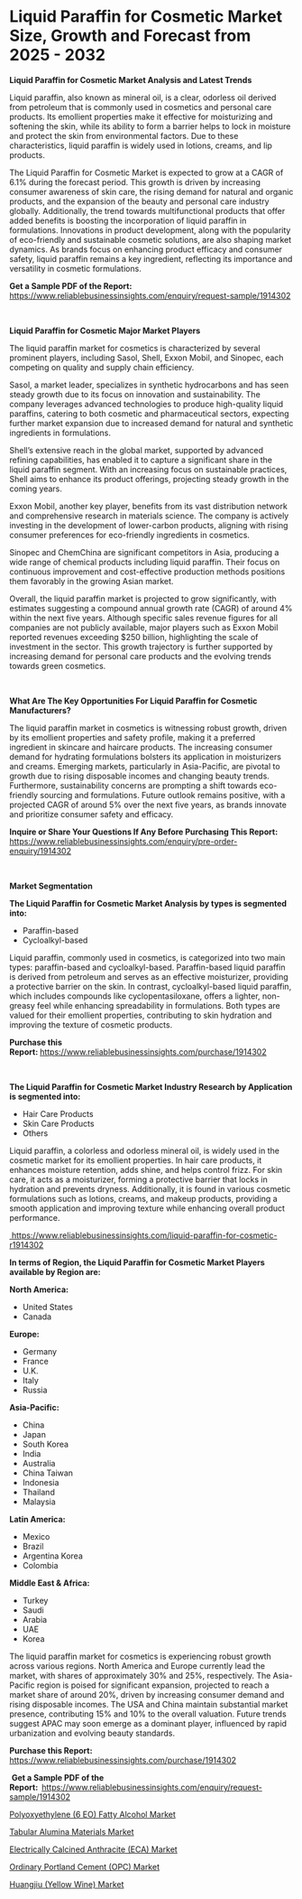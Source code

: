 <p><h1>Liquid Paraffin for Cosmetic Market Size, Growth and Forecast from 2025 - 2032</h1></p><p><strong>Liquid Paraffin for Cosmetic Market Analysis and Latest Trends</strong></p>
<p><p>Liquid paraffin, also known as mineral oil, is a clear, odorless oil derived from petroleum that is commonly used in cosmetics and personal care products. Its emollient properties make it effective for moisturizing and softening the skin, while its ability to form a barrier helps to lock in moisture and protect the skin from environmental factors. Due to these characteristics, liquid paraffin is widely used in lotions, creams, and lip products.</p><p>The Liquid Paraffin for Cosmetic Market is expected to grow at a CAGR of 6.1% during the forecast period. This growth is driven by increasing consumer awareness of skin care, the rising demand for natural and organic products, and the expansion of the beauty and personal care industry globally. Additionally, the trend towards multifunctional products that offer added benefits is boosting the incorporation of liquid paraffin in formulations. Innovations in product development, along with the popularity of eco-friendly and sustainable cosmetic solutions, are also shaping market dynamics. As brands focus on enhancing product efficacy and consumer safety, liquid paraffin remains a key ingredient, reflecting its importance and versatility in cosmetic formulations.</p></p>
<p><strong>Get a Sample PDF of the Report:&nbsp;</strong> <a href="https://www.reliablebusinessinsights.com/enquiry/request-sample/1914302?utm_campaign=950&utm_medium=2&utm_source=Github&utm_content=ia&utm_term=03042025&utm_id=liquid-paraffin-for-cosmetic">https://www.reliablebusinessinsights.com/enquiry/request-sample/1914302</a></p>
<p>&nbsp;</p>
<p><strong>Liquid Paraffin for Cosmetic Major Market Players</strong></p>
<p><p>The liquid paraffin market for cosmetics is characterized by several prominent players, including Sasol, Shell, Exxon Mobil, and Sinopec, each competing on quality and supply chain efficiency. </p><p>Sasol, a market leader, specializes in synthetic hydrocarbons and has seen steady growth due to its focus on innovation and sustainability. The company leverages advanced technologies to produce high-quality liquid paraffins, catering to both cosmetic and pharmaceutical sectors, expecting further market expansion due to increased demand for natural and synthetic ingredients in formulations.</p><p>Shell’s extensive reach in the global market, supported by advanced refining capabilities, has enabled it to capture a significant share in the liquid paraffin segment. With an increasing focus on sustainable practices, Shell aims to enhance its product offerings, projecting steady growth in the coming years.</p><p>Exxon Mobil, another key player, benefits from its vast distribution network and comprehensive research in materials science. The company is actively investing in the development of lower-carbon products, aligning with rising consumer preferences for eco-friendly ingredients in cosmetics.</p><p>Sinopec and ChemChina are significant competitors in Asia, producing a wide range of chemical products including liquid paraffin. Their focus on continuous improvement and cost-effective production methods positions them favorably in the growing Asian market.</p><p>Overall, the liquid paraffin market is projected to grow significantly, with estimates suggesting a compound annual growth rate (CAGR) of around 4% within the next five years. Although specific sales revenue figures for all companies are not publicly available, major players such as Exxon Mobil reported revenues exceeding $250 billion, highlighting the scale of investment in the sector. This growth trajectory is further supported by increasing demand for personal care products and the evolving trends towards green cosmetics.</p></p>
<p>&nbsp;</p>
<p><strong>What Are The Key Opportunities For Liquid Paraffin for Cosmetic Manufacturers?</strong></p>
<p><p>The liquid paraffin market in cosmetics is witnessing robust growth, driven by its emollient properties and safety profile, making it a preferred ingredient in skincare and haircare products. The increasing consumer demand for hydrating formulations bolsters its application in moisturizers and creams. Emerging markets, particularly in Asia-Pacific, are pivotal to growth due to rising disposable incomes and changing beauty trends. Furthermore, sustainability concerns are prompting a shift towards eco-friendly sourcing and formulations. Future outlook remains positive, with a projected CAGR of around 5% over the next five years, as brands innovate and prioritize consumer safety and efficacy.</p></p>
<p><strong>Inquire or Share Your Questions If Any Before Purchasing This Report:</strong> <a href="https://www.reliablebusinessinsights.com/enquiry/pre-order-enquiry/1914302?utm_campaign=950&utm_medium=2&utm_source=Github&utm_content=ia&utm_term=03042025&utm_id=liquid-paraffin-for-cosmetic">https://www.reliablebusinessinsights.com/enquiry/pre-order-enquiry/1914302</a></p>
<p>&nbsp;</p>
<p><strong>Market Segmentation</strong></p>
<p><strong>The Liquid Paraffin for Cosmetic Market Analysis by types is segmented into:</strong></p>
<p><ul><li>Paraffin-based</li><li>Cycloalkyl-based</li></ul></p>
<p><p>Liquid paraffin, commonly used in cosmetics, is categorized into two main types: paraffin-based and cycloalkyl-based. Paraffin-based liquid paraffin is derived from petroleum and serves as an effective moisturizer, providing a protective barrier on the skin. In contrast, cycloalkyl-based liquid paraffin, which includes compounds like cyclopentasiloxane, offers a lighter, non-greasy feel while enhancing spreadability in formulations. Both types are valued for their emollient properties, contributing to skin hydration and improving the texture of cosmetic products.</p></p>
<p><strong>Purchase this Report:&nbsp;</strong><a href="https://www.reliablebusinessinsights.com/purchase/1914302?utm_campaign=950&utm_medium=2&utm_source=Github&utm_content=ia&utm_term=03042025&utm_id=liquid-paraffin-for-cosmetic">https://www.reliablebusinessinsights.com/purchase/1914302</a></p>
<p>&nbsp;</p>
<p><strong>The Liquid Paraffin for Cosmetic Market Industry Research by Application is segmented into:</strong></p>
<p><ul><li>Hair Care Products</li><li>Skin Care Products</li><li>Others</li></ul></p>
<p><p>Liquid paraffin, a colorless and odorless mineral oil, is widely used in the cosmetic market for its emollient properties. In hair care products, it enhances moisture retention, adds shine, and helps control frizz. For skin care, it acts as a moisturizer, forming a protective barrier that locks in hydration and prevents dryness. Additionally, it is found in various cosmetic formulations such as lotions, creams, and makeup products, providing a smooth application and improving texture while enhancing overall product performance.</p></p>
<p><a href="https://www.reliablebusinessinsights.com/liquid-paraffin-for-cosmetic-r1914302?utm_campaign=950&utm_medium=2&utm_source=Github&utm_content=ia&utm_term=03042025&utm_id=liquid-paraffin-for-cosmetic">&nbsp;https://www.reliablebusinessinsights.com/liquid-paraffin-for-cosmetic-r1914302</a></p>
<p><strong>In terms of Region, the Liquid Paraffin for Cosmetic Market Players available by Region are:</strong></p>
<p>
    <p> <strong> North America: </strong>
        <ul>
            <li>United States</li>
            <li>Canada</li>
        </ul>
        </p> 
    <p> <strong> Europe: </strong>
        <ul>
            <li>Germany</li>
            <li>France</li>
            <li>U.K.</li>
            <li>Italy</li>
            <li>Russia</li>
        </ul>
        </p> 
    <p> <strong> Asia-Pacific: </strong>
        <ul>
            <li>China</li>
            <li>Japan</li>
            <li>South Korea</li>
            <li>India</li>
            <li>Australia</li>
            <li>China Taiwan</li>
            <li>Indonesia</li>
            <li>Thailand</li>
            <li>Malaysia</li>
        </ul>
        </p> 
    <p> <strong> Latin America: </strong>
        <ul>
            <li>Mexico</li>
            <li>Brazil</li>
            <li>Argentina Korea</li>
            <li>Colombia</li>
        </ul>
        </p> 
    <p> <strong> Middle East & Africa: </strong>
        <ul>
            <li>Turkey</li>
            <li>Saudi</li>
            <li>Arabia</li>
            <li>UAE</li>
            <li>Korea</li>
        </ul>
    </p>
    </p>
<p><p>The liquid paraffin market for cosmetics is experiencing robust growth across various regions. North America and Europe currently lead the market, with shares of approximately 30% and 25%, respectively. The Asia-Pacific region is poised for significant expansion, projected to reach a market share of around 20%, driven by increasing consumer demand and rising disposable incomes. The USA and China maintain substantial market presence, contributing 15% and 10% to the overall valuation. Future trends suggest APAC may soon emerge as a dominant player, influenced by rapid urbanization and evolving beauty standards.</p></p>
<p><strong>Purchase this Report: </strong><a href="https://www.reliablebusinessinsights.com/purchase/1914302?utm_campaign=950&utm_medium=2&utm_source=Github&utm_content=ia&utm_term=03042025&utm_id=liquid-paraffin-for-cosmetic">https://www.reliablebusinessinsights.com/purchase/1914302</a></p>
<p>&nbsp;<strong>Get a Sample PDF of the Report:&nbsp;&nbsp;</strong><a href="https://www.reliablebusinessinsights.com/enquiry/request-sample/1914302?utm_campaign=950&utm_medium=2&utm_source=Github&utm_content=ia&utm_term=03042025&utm_id=liquid-paraffin-for-cosmetic">https://www.reliablebusinessinsights.com/enquiry/request-sample/1914302</a></p>
<p><strong></strong></p>
<p><p><a href="https://github.com/catlowdarcys/Market-Research-Report-List-1/blob/main/polyoxyethylene-6-eo-fatty-alcohol-market.md?utm_campaign=950&utm_medium=2&utm_source=Github&utm_content=ia&utm_term=03042025&utm_id=liquid-paraffin-for-cosmetic">Polyoxyethylene (6 EO) Fatty Alcohol Market</a></p><p><a href="https://github.com/palenjeppecd/Market-Research-Report-List-1/blob/main/tabular-alumina-materials-market.md?utm_campaign=950&utm_medium=2&utm_source=Github&utm_content=ia&utm_term=03042025&utm_id=liquid-paraffin-for-cosmetic">Tabular Alumina Materials Market</a></p><p><a href="https://github.com/hadshpinay/Market-Research-Report-List-1/blob/main/electrically-calcined-anthracite-eca-market.md?utm_campaign=950&utm_medium=2&utm_source=Github&utm_content=ia&utm_term=03042025&utm_id=liquid-paraffin-for-cosmetic">Electrically Calcined Anthracite (ECA) Market</a></p><p><a href="https://github.com/danzopachllq/Market-Research-Report-List-1/blob/main/ordinary-portland-cement-opc-market.md?utm_campaign=950&utm_medium=2&utm_source=Github&utm_content=ia&utm_term=03042025&utm_id=liquid-paraffin-for-cosmetic">Ordinary Portland Cement (OPC) Market</a></p><p><a href="https://github.com/fendtdjunawo/Market-Research-Report-List-1/blob/main/huangjiu-yellow-wine-market.md?utm_campaign=950&utm_medium=2&utm_source=Github&utm_content=ia&utm_term=03042025&utm_id=liquid-paraffin-for-cosmetic">Huangjiu (Yellow Wine) Market</a></p></p>